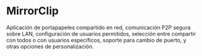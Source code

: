 # MirrorClip
Aplicación de portapapeles compartido en red, comunicación P2P segura sobre LAN, configuración de usuarios permitidos, selección entre compartir con todos o con usuarios específicos, soporte para cambio de puerto, y otras opciones de personalización.
